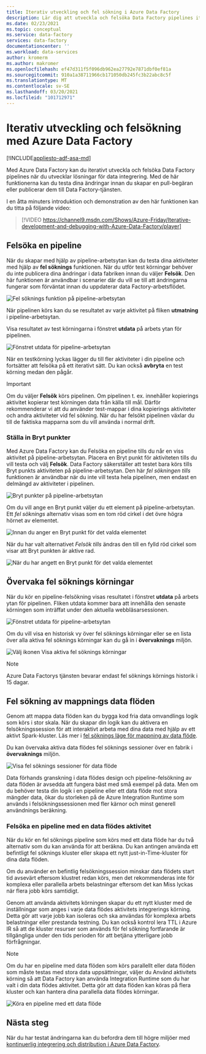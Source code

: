 ```yaml
---
title: Iterativ utveckling och fel sökning i Azure Data Factory
description: Lär dig att utveckla och felsöka Data Factory pipelines iterativt i ADF-UX
ms.date: 02/23/2021
ms.topic: conceptual
ms.service: data-factory
services: data-factory
documentationcenter: ''
ms.workload: data-services
author: kromerm
ms.author: makromer
ms.openlocfilehash: ef47d311f5f096db962ea27792e7871dbf0ef81a
ms.sourcegitcommit: 910a1a38711966cb171050db245fc3b22abc8c5f
ms.translationtype: MT
ms.contentlocale: sv-SE
ms.lasthandoff: 03/20/2021
ms.locfileid: "101712971"
---
```

# <a name="iterative-development-and-debugging-with-azure-data-factory"></a>Iterativ utveckling och felsökning med Azure Data Factory
[!INCLUDE[appliesto-adf-asa-md](includes/appliesto-adf-asa-md.md)]

Med Azure Data Factory kan du iterativt utveckla och felsöka Data Factory pipelines när du utvecklar lösningar för data integrering. Med de här funktionerna kan du testa dina ändringar innan du skapar en pull-begäran eller publicerar dem till Data Factory-tjänsten. 

I en åtta minuters introduktion och demonstration av den här funktionen kan du titta på följande video:

> [!VIDEO https://channel9.msdn.com/Shows/Azure-Friday/Iterative-development-and-debugging-with-Azure-Data-Factory/player]

## <a name="debugging-a-pipeline"></a>Felsöka en pipeline

När du skapar med hjälp av pipeline-arbetsytan kan du testa dina aktiviteter med hjälp av **fel söknings** funktionen. När du utför test körningar behöver du inte publicera dina ändringar i data fabriken innan du väljer **Felsök**. Den här funktionen är användbar i scenarier där du vill se till att ändringarna fungerar som förväntat innan du uppdaterar data Factory-arbetsflödet.

![Fel söknings funktion på pipeline-arbetsytan](media/iterative-development-debugging/iterative-development-1.png)

När pipelinen körs kan du se resultatet av varje aktivitet på fliken **utmatning** i pipeline-arbetsytan.

Visa resultatet av test körningarna i fönstret **utdata** på arbets ytan för pipelinen.

![Fönstret utdata för pipeline-arbetsytan](media/iterative-development-debugging/iterative-development-2.png)

När en testkörning lyckas lägger du till fler aktiviteter i din pipeline och fortsätter att felsöka på ett iterativt sätt. Du kan också **avbryta** en test körning medan den pågår.

> [!IMPORTANT]
> Om du väljer **Felsök** körs pipelinen. Om pipelinen t. ex. innehåller kopierings aktivitet kopierar test körningen data från källa till mål. Därför rekommenderar vi att du använder test-mappar i dina kopierings aktiviteter och andra aktiviteter vid fel sökning. När du har felsökt pipelinen växlar du till de faktiska mapparna som du vill använda i normal drift.

### <a name="setting-breakpoints"></a>Ställa in Bryt punkter

Med Azure Data Factory kan du Felsöka en pipeline tills du når en viss aktivitet på pipeline-arbetsytan. Placera en Bryt punkt för aktiviteten tills du vill testa och välj **Felsök**. Data Factory säkerställer att testet bara körs tills Bryt punkts aktiviteten på pipeline-arbetsytan. Den här *fel sökningen tills* funktionen är användbar när du inte vill testa hela pipelinen, men endast en delmängd av aktiviteter i pipelinen.

![Bryt punkter på pipeline-arbetsytan](media/iterative-development-debugging/iterative-development-3.png)

Om du vill ange en Bryt punkt väljer du ett element på pipeline-arbetsytan. Ett *fel söknings* alternativ visas som en tom röd cirkel i det övre högra hörnet av elementet.

![Innan du anger en Bryt punkt för det valda elementet](media/iterative-development-debugging/iterative-development-4.png)

När du har valt alternativet *Felsök tills* ändras den till en fylld röd cirkel som visar att Bryt punkten är aktive rad.

![När du har angett en Bryt punkt för det valda elementet](media/iterative-development-debugging/iterative-development-5.png)

## <a name="monitoring-debug-runs"></a>Övervaka fel söknings körningar

När du kör en pipeline-felsökning visas resultatet i fönstret **utdata** på arbets ytan för pipelinen. Fliken utdata kommer bara att innehålla den senaste körningen som inträffat under den aktuella webbläsarsessionen. 

![Fönstret utdata för pipeline-arbetsytan](media/iterative-development-debugging/iterative-development-2.png)

Om du vill visa en historisk vy över fel söknings körningar eller se en lista över alla aktiva fel söknings körningar kan du gå in i **övervaknings** miljön. 

![Välj ikonen Visa aktiva fel söknings körningar](media/iterative-development-debugging/view-debug-runs.png)

> [!NOTE]
> Azure Data Factorys tjänsten bevarar endast fel söknings körnings historik i 15 dagar. 

## <a name="debugging-mapping-data-flows"></a>Fel sökning av mappnings data flöden

Genom att mappa data flöden kan du bygga kod fria data omvandlings logik som körs i stor skala. När du skapar din logik kan du aktivera en felsökningssession för att interaktivt arbeta med dina data med hjälp av ett aktivt Spark-kluster. Läs mer i [fel söknings läge för mappning av data flöde](concepts-data-flow-debug-mode.md).

Du kan övervaka aktiva data flödes fel söknings sessioner över en fabrik i **övervaknings** miljön.

![Visa fel söknings sessioner för data flöde](media/iterative-development-debugging/view-dataflow-debug-sessions.png)

Data förhands granskning i data flödes design och pipeline-felsökning av data flöden är avsedda att fungera bäst med små exempel på data. Men om du behöver testa din logik i en pipeline eller ett data flöde mot stora mängder data, ökar du storleken på de Azure Integration Runtime som används i felsökningssessionen med fler kärnor och minst generell användnings beräkning.
 
### <a name="debugging-a-pipeline-with-a-data-flow-activity"></a>Felsöka en pipeline med en data flödes aktivitet

När du kör en fel söknings pipeline som körs med ett data flöde har du två alternativ som du kan använda för att beräkna. Du kan antingen använda ett befintligt fel söknings kluster eller skapa ett nytt just-in-Time-kluster för dina data flöden.

Om du använder en befintlig felsökningssession minskar data flödets start tid avsevärt eftersom klustret redan körs, men det rekommenderas inte för komplexa eller parallella arbets belastningar eftersom det kan Miss lyckas när flera jobb körs samtidigt.

Genom att använda aktivitets körningen skapar du ett nytt kluster med de inställningar som anges i varje data flödes aktivitets integrerings körning. Detta gör att varje jobb kan isoleras och ska användas för komplexa arbets belastningar eller prestanda testning. Du kan också kontrol lera TTL i Azure IR så att de kluster resurser som används för fel sökning fortfarande är tillgängliga under den tids perioden för att betjäna ytterligare jobb förfrågningar.

> [!NOTE]
> Om du har en pipeline med data flöden som körs parallellt eller data flöden som måste testas med stora data uppsättningar, väljer du Använd aktivitets körning så att Data Factory kan använda Integration Runtime som du har valt i din data flödes aktivitet. Detta gör att data flöden kan köras på flera kluster och kan hantera dina parallella data flödes körningar.

![Köra en pipeline med ett data flöde](media/iterative-development-debugging/iterative-development-dataflow.png)

## <a name="next-steps"></a>Nästa steg

När du har testat ändringarna kan du befordra dem till högre miljöer med [kontinuerlig integrering och distribution i Azure Data Factory](continuous-integration-deployment.md).
